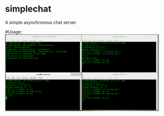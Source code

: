 simplechat
==========

A simple asynchronous chat server

#Usage:
![alt How to execute Chat Server](https://github.com/ngocson2vn/simplechat/blob/master/chatserver.png)

